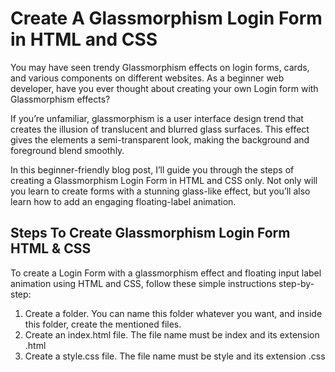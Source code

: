 # Create A Glassmorphism Login Form in HTML and CSS



You may have seen trendy Glassmorphism effects on login forms, cards, and various components on different websites. As a beginner web developer, have you ever thought about creating your own Login form with Glassmorphism effects?

If you’re unfamiliar, glassmorphism is a user interface design trend that creates the illusion of translucent and blurred glass surfaces. This effect gives the elements a semi-transparent look, making the background and foreground blend smoothly.

In this beginner-friendly blog post, I’ll guide you through the steps of creating a Glassmorphism Login Form in HTML and CSS only. Not only will you learn to create forms with a stunning glass-like effect, but you’ll also learn how to add an engaging floating-label animation.

## Steps To Create Glassmorphism Login Form HTML & CSS
To create a Login Form with a glassmorphism effect and floating input label animation using HTML and CSS, follow these simple instructions step-by-step:

1. Create a folder. You can name this folder whatever you want, and inside this folder, create the mentioned files.
2. Create an index.html file. The file name must be index and its extension .html
3. Create a style.css file. The file name must be style and its extension .css
